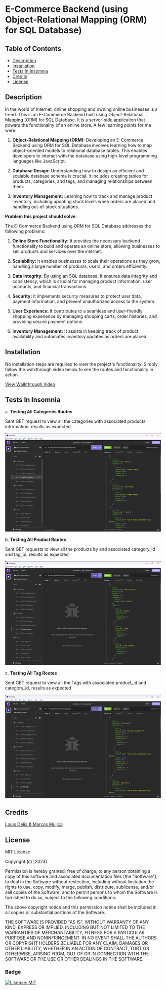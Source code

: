 # E-Commerce Backend (using Object-Relational Mapping (ORM) for SQL Database)

## Table of Contents

- [Description](#description)
- [Installation](#installation)
- [Tests In Insomnia](#tests-in-insomnia)
- [Credits](#credits)
- [License](#license)

## Description

In the world of Internet, online shopping and owning online businesses is a trend. This is an E-Commerce Backend built using Object-Relational Mapping (ORM) for SQL Database. It is a server-side application that powers the functionality of an online store. A few learning points for me were:

1. **Object-Relational Mapping (ORM):** Developing an E-Commerce Backend using ORM for SQL Database involves learning how to map object-oriented models to relational database tables. This enables developers to interact with the database using high-level programming languages like JavaScript.

2. **Database Design:** Understanding how to design an efficient and scalable database schema is crucial. It includes creating tables for products, categories, and tags, and managing relationships between them.

3. **Inventory Management:** Learning how to track and manage product inventory, including updating stock levels when orders are placed and handling out-of-stock situations.

**Problem this project should solve:**

The E-Commerce Backend using ORM for SQL Database addresses the following problems:

1. **Online Store Functionality:** It provides the necessary backend functionality to build and operate an online store, allowing businesses to sell products and services over the internet.

2. **Scalability:** It enables businesses to scale their operations as they grow, handling a large number of products, users, and orders efficiently.

3. **Data Integrity:** By using an SQL database, it ensures data integrity and consistency, which is crucial for managing product information, user accounts, and financial transactions.

4. **Security:** It implements security measures to protect user data, payment information, and prevent unauthorized access to the system.

5. **User Experience:** It contributes to a seamless and user-friendly shopping experience by managing shopping carts, order histories, and providing secure payment options.

6. **Inventory Management:** It assists in keeping track of product availability and automates inventory updates as orders are placed.

## Installation

No installation steps are required to view the project's functionality. Simply follow the walkthrough video below to see the routes and functionality in action.

[View Walkthrough Video](https://watch.screencastify.com/v/YOaKaUUO6pY13Q22Mlea)

## Tests In Insomnia

a. **Testing All Categories Routes**

Sent GET request to view all the categories with associated products information, results as expected

![All Category Routes Test](/assets/images/Allcategories.png)

b. **Testing All Product Routes**

Sent GET requests to view all the products by and associated category_id and tag_id, results as expected

![Products By Tag & Category Routes Test](assets/images/AllProducts.png)

c. **Testing All Tag Routes**

Sent GET request to view all the Tags with associated product_id and category_id, results as expected

![Tag Routes Test](assets/images/AllTags.png)

## Credits

[Louis Delia & Marcos Mujica](https://git.bootcampcontent.com/George-Washington-University/GWU-VIRT-FSF-PT-05-2023-U-LOLC/-/tree/main/13-ORM)

## License

MIT License

Copyright (c) [2023]

Permission is hereby granted, free of charge, to any person obtaining a copy
of this software and associated documentation files (the "Software"), to deal
in the Software without restriction, including without limitation the rights
to use, copy, modify, merge, publish, distribute, sublicense, and/or sell
copies of the Software, and to permit persons to whom the Software is
furnished to do so, subject to the following conditions:

The above copyright notice and this permission notice shall be included in all
copies or substantial portions of the Software.

THE SOFTWARE IS PROVIDED "AS IS", WITHOUT WARRANTY OF ANY KIND, EXPRESS OR
IMPLIED, INCLUDING BUT NOT LIMITED TO THE WARRANTIES OF MERCHANTABILITY,
FITNESS FOR A PARTICULAR PURPOSE AND NONINFRINGEMENT. IN NO EVENT SHALL THE
AUTHORS OR COPYRIGHT HOLDERS BE LIABLE FOR ANY CLAIM, DAMAGES OR OTHER
LIABILITY, WHETHER IN AN ACTION OF CONTRACT, TORT OR OTHERWISE, ARISING FROM,
OUT OF OR IN CONNECTION WITH THE SOFTWARE OR THE USE OR OTHER DEALINGS IN THE
SOFTWARE.

### Badge

[![License: MIT](https://img.shields.io/badge/License-MIT-yellow.svg)](https://opensource.org/licenses/MIT)
